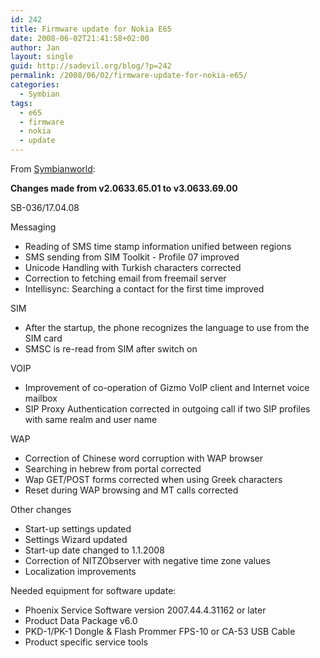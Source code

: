 ```yaml
---
id: 242
title: Firmware update for Nokia E65
date: 2008-06-02T21:41:58+02:00
author: Jan
layout: single
guid: http://sadevil.org/blog/?p=242
permalink: /2008/06/02/firmware-update-for-nokia-e65/
categories:
  - Symbian
tags:
  - e65
  - firmware
  - nokia
  - update
---
```

From <a href="http://symbianworld.wordpress.com/2008/04/18/e65-new-firmware-306336900-with-change-log/" target="_blank">Symbianworld</a>:

**Changes made from v2.0633.65.01 to v3.0633.69.00**

SB-036/17.04.08

Messaging

  * Reading of SMS time stamp information unified between regions
  * SMS sending from SIM Toolkit - Profile 07 improved
  * Unicode Handling with Turkish characters corrected
  * Correction to fetching email from freemail server
  * Intellisync: Searching a contact for the first time improved

SIM

  * After the startup, the phone recognizes the language to use from the SIM card
  * SMSC is re-read from SIM after switch on

VOIP

  * Improvement of co-operation of Gizmo VoIP client and Internet voice mailbox
  * SIP Proxy Authentication corrected in outgoing call if two SIP profiles with same realm and user name

WAP

  * Correction of Chinese word corruption with WAP browser
  * Searching in hebrew from portal corrected
  * Wap GET/POST forms corrected when using Greek characters
  * Reset during WAP browsing and MT calls corrected

Other changes

  * Start-up settings updated
  * Settings Wizard updated
  * Start-up date changed to 1.1.2008
  * Correction of NITZObserver with negative time zone values
  * Localization improvements

Needed equipment for software update:

  * Phoenix Service Software version 2007.44.4.31162 or later
  * Product Data Package v6.0
  * PKD-1/PK-1 Dongle & Flash Prommer FPS-10 or CA-53 USB Cable
  * Product specific service tools